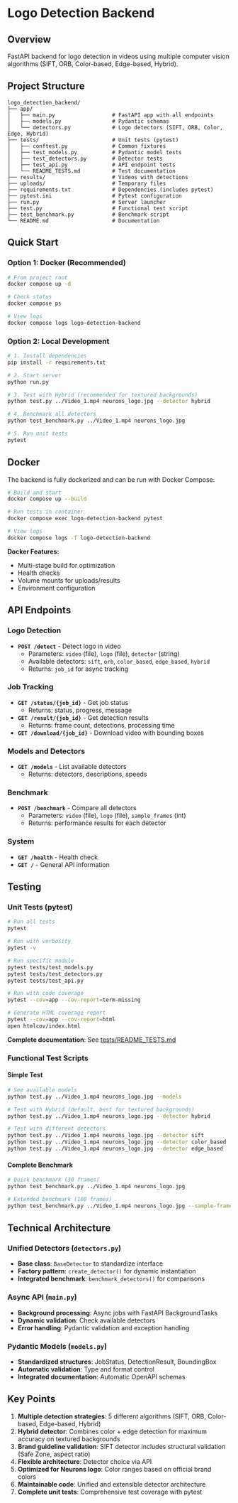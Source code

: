 # Logo Detection Backend

## Overview
FastAPI backend for logo detection in videos using multiple computer vision algorithms (SIFT, ORB, Color-based, Edge-based, Hybrid).

## Project Structure

```
logo_detection_backend/
├── app/
│   ├── main.py                  # FastAPI app with all endpoints
│   ├── models.py                # Pydantic schemas
│   └── detectors.py             # Logo detectors (SIFT, ORB, Color, Edge, Hybrid)
├── tests/                       # Unit tests (pytest)
│   ├── conftest.py              # Common fixtures
│   ├── test_models.py           # Pydantic model tests
│   ├── test_detectors.py        # Detector tests
│   ├── test_api.py              # API endpoint tests
│   └── README_TESTS.md          # Test documentation
├── results/                     # Videos with detections
├── uploads/                     # Temporary files
├── requirements.txt             # Dependencies (includes pytest)
├── pytest.ini                   # Pytest configuration
├── run.py                       # Server launcher
├── test.py                      # Functional test script
├── test_benchmark.py            # Benchmark script
└── README.md                    # Documentation
```

## Quick Start

### Option 1: Docker (Recommended)
```bash
# From project root
docker compose up -d

# Check status
docker compose ps

# View logs
docker compose logs logo-detection-backend
```

### Option 2: Local Development
```bash
# 1. Install dependencies
pip install -r requirements.txt

# 2. Start server
python run.py

# 3. Test with Hybrid (recommended for textured backgrounds)
python test.py ../Video_1.mp4 neurons_logo.jpg --detector hybrid

# 4. Benchmark all detectors
python test_benchmark.py ../Video_1.mp4 neurons_logo.jpg

# 5. Run unit tests
pytest
```

## Docker

The backend is fully dockerized and can be run with Docker Compose:

```bash
# Build and start
docker compose up --build

# Run tests in container
docker compose exec logo-detection-backend pytest

# View logs
docker compose logs -f logo-detection-backend
```

**Docker Features:**
- Multi-stage build for optimization
- Health checks
- Volume mounts for uploads/results
- Environment configuration

## API Endpoints

### Logo Detection
- **`POST /detect`** - Detect logo in video
  - Parameters: `video` (file), `logo` (file), `detector` (string)
  - Available detectors: `sift`, `orb`, `color_based`, `edge_based`, `hybrid`
  - Returns: `job_id` for async tracking

### Job Tracking
- **`GET /status/{job_id}`** - Get job status
  - Returns: status, progress, message
- **`GET /result/{job_id}`** - Get detection results
  - Returns: frame count, detections, processing time
- **`GET /download/{job_id}`** - Download video with bounding boxes

### Models and Detectors
- **`GET /models`** - List available detectors
  - Returns: detectors, descriptions, speeds

### Benchmark
- **`POST /benchmark`** - Compare all detectors
  - Parameters: `video` (file), `logo` (file), `sample_frames` (int)
  - Returns: performance results for each detector

### System
- **`GET /health`** - Health check
- **`GET /`** - General API information


## Testing

### Unit Tests (pytest)
```bash
# Run all tests
pytest

# Run with verbosity
pytest -v

# Run specific module
pytest tests/test_models.py
pytest tests/test_detectors.py
pytest tests/test_api.py

# Run with code coverage
pytest --cov=app --cov-report=term-missing

# Generate HTML coverage report
pytest --cov=app --cov-report=html
open htmlcov/index.html
```

**Complete documentation**: See [tests/README_TESTS.md](tests/README_TESTS.md)

### Functional Test Scripts

#### Simple Test
```bash
# See available models
python test.py ../Video_1.mp4 neurons_logo.jpg --models

# Test with Hybrid (default, best for textured backgrounds)
python test.py ../Video_1.mp4 neurons_logo.jpg --detector hybrid

# Test with different detectors
python test.py ../Video_1.mp4 neurons_logo.jpg --detector sift
python test.py ../Video_1.mp4 neurons_logo.jpg --detector color_based
python test.py ../Video_1.mp4 neurons_logo.jpg --detector edge_based
```

#### Complete Benchmark
```bash
# Quick benchmark (30 frames)
python test_benchmark.py ../Video_1.mp4 neurons_logo.jpg

# Extended benchmark (100 frames)
python test_benchmark.py ../Video_1.mp4 neurons_logo.jpg --sample-frames 100
```

## Technical Architecture

### Unified Detectors (`detectors.py`)
- **Base class**: `BaseDetector` to standardize interface
- **Factory pattern**: `create_detector()` for dynamic instantiation
- **Integrated benchmark**: `benchmark_detectors()` for comparisons

### Async API (`main.py`)
- **Background processing**: Async jobs with FastAPI BackgroundTasks
- **Dynamic validation**: Check available detectors
- **Error handling**: Pydantic validation and exception handling

### Pydantic Models (`models.py`)
- **Standardized structures**: JobStatus, DetectionResult, BoundingBox
- **Automatic validation**: Type and format control
- **Integrated documentation**: Automatic OpenAPI schemas

## Key Points

1. **Multiple detection strategies**: 5 different algorithms (SIFT, ORB, Color-based, Edge-based, Hybrid)
2. **Hybrid detector**: Combines color + edge detection for maximum accuracy on textured backgrounds
3. **Brand guideline validation**: SIFT detector includes structural validation (Safe Zone, aspect ratio)
4. **Flexible architecture**: Detector choice via API
5. **Optimized for Neurons logo**: Color ranges based on official brand colors
6. **Maintainable code**: Unified and extensible detector architecture
7. **Complete unit tests**: Comprehensive test coverage with pytest
